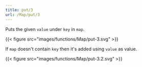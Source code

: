 ```yaml
---
title: put/3
url: /Map/put/3
---
```



Puts the given `value` under `key` in `map`.

{{< figure src="images/functions/Map/put-3.svg" >}}

If `map` doesn't contain `key` then it's added using `value` as value.

{{< figure src="images/functions/Map/put-3.2.svg" >}}
